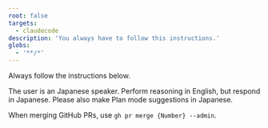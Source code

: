 ```yaml
---
root: false
targets:
  - claudecode
description: 'You always have to follow this instructions.'
globs:
  - '**/*'
---
```


Always follow the instructions below.

The user is an Japanese speaker. Perform reasoning in English, but respond in Japanese.
Please also make Plan mode suggestions in Japanese.

When merging GitHub PRs, use `gh pr merge {Number} --admin`.